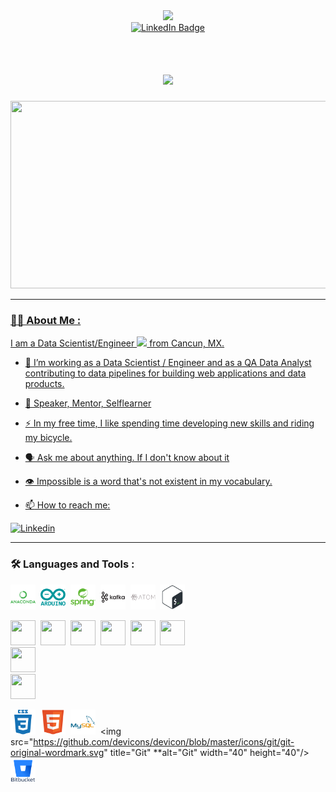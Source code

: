 <div id="header" align="center">
  <img src="https://media.giphy.com/media/JWuBH9rCO2uZuHBFpm/giphy.gif" width="250"/>
</div>

<div id="badges" align="center">
  <a href="https://www.linkedin.com/in/edgar-mosso-b77b63136/">
  <img src="https://img.shields.io/badge/LinkedIn-blue?style=for-the-badge&logo=linkedin&logoColor=white" alt="LinkedIn Badge"/>
</div>
  
<div id="center_items" align="center">
  <img src="https://komarev.com/ghpvc/?username=mossoedgar&style=flat-square&color=blue" alt=""/>
</div> 
 
<h1 align="center">
  <img src="https://media.giphy.com/media/Qo2dupDib32rkTY4hX/giphy.gif" width="250"/>
</h1>
  
<div align="center">
  <img src="https://media.giphy.com/media/dWesBcTLavkZuG35MI/giphy.gif" width="600" height="300"/>
</div>
  
---

### 👨‍💻 About Me :


I am a Data Scientist/Engineer <img src="https://media.giphy.com/media/WUlplcMpOCEmTGBtBW/giphy.gif" width="30"/> from Cancun, MX.

- :telescope: I’m working as a Data Scientist / Engineer and as a QA Data Analyst contributing to data pipelines for building web applications and data products.

- :seedling: Speaker, Mentor, Selflearner

- :zap: In my free time, I like spending time developing new skills and riding my bicycle.

- 🗣️ Ask me about anything. If I don't know about it 

- 👁️ Impossible is a word that's not existent in my vocabulary.

- :mailbox: How to reach me: 

[![Linkedin](https://img.shields.io/badge/-EdgarMosso-blue?style=flat&logo=Linkedin&logoColor=white)](https://www.linkedin.com/in/edgar-mosso-b77b63136/) 

  
---

### :hammer_and_wrench: Languages and Tools :

  <div>
  <img src="https://github.com/devicons/devicon/blob/master/icons/anaconda/anaconda-original-wordmark.svg" title="Anaconda" alt="Java" width="40" height="40"/>&nbsp;
  <img src="https://github.com/devicons/devicon/blob/master/icons/arduino/arduino-original-wordmark.svg" title="Arduino" alt="Arduino" width="40" height="40"/>&nbsp;
  <img src="https://github.com/devicons/devicon/blob/master/icons/spring/spring-original-wordmark.svg" title="Spring" alt="Spring" width="40" height="40"/>&nbsp;  
  <img src="https://github.com/devicons/devicon/blob/master/icons/apachekafka/apachekafka-original-wordmark.svg" title="Kafka" alt="Kafka" width="40" height="40"/>&nbsp;
  <img src="https://github.com/devicons/devicon/blob/master/icons/atom/atom-original-wordmark.svg" title="Atom" alt="Atom" width="40" height="40"/>&nbsp;
  <img src="https://github.com/devicons/devicon/blob/master/icons/bash/bash-original.svg" title="Bash" alt="Bash" width="40" height="40"/>&nbsp;
  
  <img src="https://github.com/devicons/devicon/blob/master/icons//" title="" alt="" width="40" height="40"/>&nbsp;
  <img src="https://github.com/devicons/devicon/blob/master/icons//" title="" alt="" width="40" height="40"/>&nbsp;
  <img src="https://github.com/devicons/devicon/blob/master/icons//" title="" alt="" width="40" height="40"/>&nbsp;
  <img src="https://github.com/devicons/devicon/blob/master/icons//" title="" alt="" width="40" height="40"/>&nbsp;
  <img src="https://github.com/devicons/devicon/blob/master/icons//" title="" alt="" width="40" height="40"/>&nbsp;
  <img src="https://github.com/devicons/devicon/blob/master/icons//" title="" alt="" width="40" height="40"/>&nbsp;    
  <img src="https://github.com/devicons/devicon/blob/master/icons//" title="" alt="" width="40" height="40"/>&nbsp;    
  <img src="https://github.com/devicons/devicon/blob/master/icons//" title="" alt="" width="40" height="40"/>&nbsp;
    
  <img src="https://github.com/devicons/devicon/blob/master/icons/css3/css3-plain-wordmark.svg"  title="CSS3" alt="CSS" width="40" height="40"/>&nbsp;
  <img src="https://github.com/devicons/devicon/blob/master/icons/html5/html5-original.svg" title="HTML5" alt="HTML" width="40" height="40"/>&nbsp;
  <img src="https://github.com/devicons/devicon/blob/master/icons/mysql/mysql-original-wordmark.svg" title="MySQL"  alt="MySQL" width="40" height="40"/>&nbsp;
  <img src="https://github.com/devicons/devicon/blob/master/icons/git/git-original-wordmark.svg" title="Git" **alt="Git" width="40" height="40"/>
  <img src="https://github.com/devicons/devicon/blob/master/icons/bitbucket/bitbucket-original-wordmark.svg" title="Bitbucket" alt="Bitbucket" width="40" height="40"/>&nbsp;
</div>
